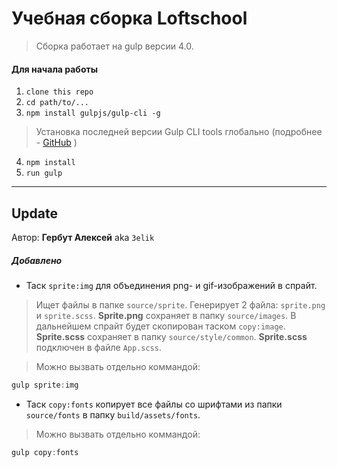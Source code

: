 # Учебная сборка Loftschool

> Сборка работает на gulp версии 4.0. 

#### Для начала работы

1. ```clone this repo```
2. ```cd path/to/...```
3. ```npm install gulpjs/gulp-cli -g```  
> Установка последней версии Gulp CLI tools глобально (подробнее - [GitHub](https://github.com/gulpjs/gulp/blob/4.0/docs/getting-started.md) )

4. ```npm install```
6. ```run gulp``` 

***

## Update
Автор: **Гербут Алексей** aka `3elik`

##### Добавлено
+ Таск `sprite:img` для объединения png- и gif-изображений в спрайт.

> Ищет файлы в папке `source/sprite`. Генерирует 2 файла: `sprite.png` и `sprite.scss`. **Sprite.png** сохраняет в папку `source/images`. В дальнейшем спрайт будет скопирован таском `copy:image`. **Sprite.scss** сохраняет в папку `source/style/common`. **Sprite.scss** подключен в файле `App.scss`.

> Можно вызвать отдельно коммандой:
```js
gulp sprite:img
```

+ Таск `copy:fonts` копирует все файлы со шрифтами из папки `source/fonts` в папку `build/assets/fonts`.

> Можно вызвать отдельно коммандой:
```js
gulp copy:fonts
```